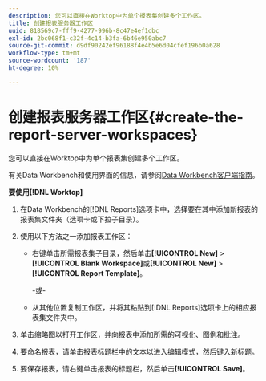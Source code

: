 ```yaml
---
description: 您可以直接在Worktop中为单个报表集创建多个工作区。
title: 创建报表服务器工作区
uuid: 818569c7-fff9-4277-996b-8c47e4ef1dbc
exl-id: 2bc068f1-c32f-4c14-b3fa-6b46e950abc7
source-git-commit: d9df90242ef96188f4e4b5e6d04cfef196b0a628
workflow-type: tm+mt
source-wordcount: '187'
ht-degree: 10%

---
```


# 创建报表服务器工作区{#create-the-report-server-workspaces}

您可以直接在Worktop中为单个报表集创建多个工作区。

有关Data Workbench和使用界面的信息，请参阅[Data Workbench客户端指南](https://docs.adobe.com/content/help/zh-Hans/data-workbench/using/client/t-open-ins.html)。

**要使用[!DNL Worktop]**

1. 在Data Workbench的[!DNL Reports]选项卡中，选择要在其中添加新报表的报表集文件夹（选项卡或下拉子目录）。
1. 使用以下方法之一添加报表工作区：

   * 右键单击所需报表集子目录，然后单击&#x200B;**[!UICONTROL New]** > **[!UICONTROL Blank Workspace]**&#x200B;或&#x200B;**[!UICONTROL New]** > **[!UICONTROL Report Template]**。

      -或-

   * 从其他位置复制工作区，并将其粘贴到[!DNL Reports]选项卡上的相应报表集文件夹中。

1. 单击缩略图以打开工作区，并向报表中添加所需的可视化、图例和批注。
1. 要命名报表，请单击报表标题栏中的文本以进入编辑模式，然后键入新标题。
1. 要保存报表，请右键单击报表的标题栏，然后单击&#x200B;**[!UICONTROL Save]**。
